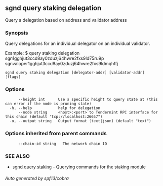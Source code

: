 ## sgnd query staking delegation

Query a delegation based on address and validator address

### Synopsis

Query delegations for an individual delegator on an individual validator.

Example:
$ <appd> query staking delegation sgn1gghjut3ccd8ay0zduzj64hwre2fxs9ld75ru9p sgnvaloper1gghjut3ccd8ay0zduzj64hwre2fxs9ldmqhffj

```
sgnd query staking delegation [delegator-addr] [validator-addr] [flags]
```

### Options

```
      --height int      Use a specific height to query state at (this can error if the node is pruning state)
  -h, --help            help for delegation
      --node string     <host>:<port> to Tendermint RPC interface for this chain (default "tcp://localhost:26657")
  -o, --output string   Output format (text|json) (default "text")
```

### Options inherited from parent commands

```
      --chain-id string   The network chain ID
```

### SEE ALSO

* [sgnd query staking](sgnd_query_staking.md)	 - Querying commands for the staking module

###### Auto generated by spf13/cobra
